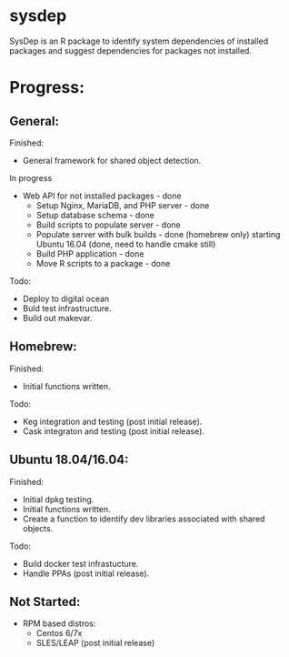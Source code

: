 # sysdep
SysDep is an R package to identify system dependencies of installed packages and suggest dependencies for packages not installed.


Progress:
============== 
 
General:
-----------

Finished:
 - General framework for shared object detection.
 
In progress 
 - Web API for not installed packages - done
   - Setup Nginx, MariaDB, and PHP server - done
   - Setup database schema - done 
   - Build scripts to populate server - done 
   - Populate server with bulk builds - done (homebrew only) starting Ubuntu 16.04 (done, need to handle cmake still) 
   - Build PHP application - done  
   - Move R scripts to a package - done

Todo: 
 - Deploy to digital ocean
 - Buld test infrastructure.
 - Build out makevar.


Homebrew:
-----------

Finished:
 - Initial functions written.

Todo:
 - Keg integration and testing (post initial release).
 - Cask integraton and testing (post initial release).


Ubuntu 18.04/16.04:
-----------

Finished:
 - Initial dpkg testing.
 - Initial functions written. 
 - Create a function to identify dev libraries associated with shared objects. 

Todo:
 - Build docker test infrastucture. 
 - Handle PPAs (post initial release). 


Not Started:
-----------

 - RPM based distros: 
   - Centos 6/7x
   - SLES/LEAP (post initial release)

  

